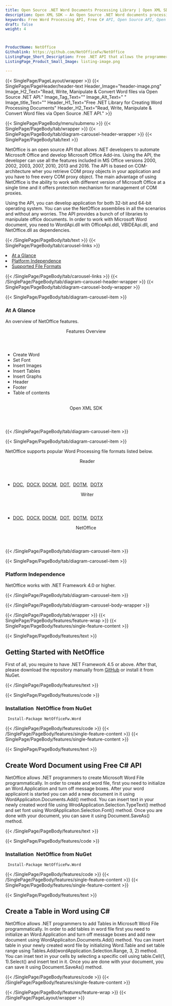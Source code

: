 ```yaml
---
title: Open Source .NET Word Documents Processing Library | Open XML SDK
description: Open XML SDK – An Open Source .NET Word documents processing library. Create, manipulate, add table, header or footer, endnotes in word DOCX using C# API.
keywords: Free Word Processing API, Free C# API, Open Source API, Open Source .NET API, Open Source Word Processing API, .NET Word Processing, alternative to MS Word, Free .NET DOC API, Free .NET DOCX API
draft: false
weight: 4



ProductName: NetOffice
Githublink: https://github.com/NetOfficeFw/NetOffice
ListingPage_Short_Description: Free .NET API that allows the programmers to create, edit and manipulate Microsoft Office Word 2000, 2002, 2003, 2007, 2010, 2013 and 2016. files programmatically.
ListingPage_Product_Small_Image: listing-image.png 

---
```


{{< SinglePage/PageLayout/wrapper >}}
{{< SinglePage/PageHeader/header-text
Header_Image="header-image.png"
Image_H2_Text="Read, Write, Manipulate & Convert Word files via Open Source .NET API."
Image_Tag_Text=""
Image_Alt_Text=" "
Image_title_Text=""
Header_H1_Text="Free .NET Library for Creating Word Processing Documents"
Header_H2_Text="Read, Write, Manipulate & Convert Word files via Open Source .NET API." >}}

{{< SinglePage/PageBody/menu/submenu >}}
{{< SinglePage/PageBody/tab/wrapper >}}
{{< SinglePage/PageBody/tab/diagram-carousel-header-wrapper >}}
{{< SinglePage/PageBody/tab/text >}}



<p>NetOffice is an open source API that allows .NET developers to automate Microsoft Office and develop Microsoft Office Add-ins. Using the API, the developer can use all the features included in MS Office versions 2000, 2002, 2003, 2007, 2010, 2013 and 2016. The API is based on COM-architecture wher you retrieve COM proxy objects in your application and you have to free every COM proxy object. The main advantage of using NetOffice is the ability to work with different version of Microsoft Office at a single time and it offers protection mechanism for management of COM proxies.</p>
<p>Using the API, you can develop application for both 32-bit and 64-bit operating system. You can use the NetOffice assemblies in all the scenarios and without any worries. The API provides a bunch of of libraries to manipulate office documents. In order to work with Microsoft Word document, you need to WordApi.dll with OfficeApi.ddl, VBIDEApi.dll, and NetOffice.dll as dependencies.</p>

{{< /SinglePage/PageBody/tab/text >}}
{{< SinglePage/PageBody/tab/carousel-links >}}

<li data-target="#diagramcarousel" data-slide-to="0"><a href="#">At a Glance</a></li>
<li data-target="#diagramcarousel" data-slide-to="2"><a href="#">Platform Independence</a></li>
<li data-target="#diagramcarousel" data-slide-to="1"><a class="activetab" href="#">Supported File Formats</a></li>


{{< /SinglePage/PageBody/tab/carousel-links >}}
{{< /SinglePage/PageBody/tab/diagram-carousel-header-wrapper >}}
{{< SinglePage/PageBody/tab/diagram-carousel-body-wrapper >}}

{{< SinglePage/PageBody/tab/diagram-carousel-item >}}
<h3>At A Glance</h3>
<p>An overview of NetOffice features.</p>
<div class="diagram1 d1-poi">
<div class="d1-row">
<div class="d1-col d1-left"><header>Features Overview</header>
<ul>
<li>Create Word</li>
<li>Set Font</li>
<li>Insert Images</li>
<li>Insert Tables</li>
<li>Insert Graphs</li>
<li>Header</li>
<li>Footer</li>
<li>Table of contents</li>
</ul>
</div>
<!--/left-->
<div class="d1-col d1-right"> </div>
</div>
<div class="d1-logo" style="border: none;"><!--<img src='listing-image.png' alt="Compression APIs for .NET" />--><header>Open XML SDK</header><footer><small></small></footer></div>
<!--/logo--></div>
<!--/diagram1-->
{{< /SinglePage/PageBody/tab/diagram-carousel-item >}}

{{< SinglePage/PageBody/tab/diagram-carousel-item >}}
<p>NetOffice supports popular Word Processing file formats listed below.</p>
<div class="diagram1 d2  d1-poi">
<div class="d1-row">
<div class="d1-col d1-left"><header><i class="fa fa-arrows-v "> </i> Reader</header>
<ul>
<li><a href="https://docs.fileformat.com/word-processing/doc/">DOC</a>,  <a href="https://docs.fileformat.com/word-processing/docx/">DOCX</a>, <a href="https://docs.fileformat.com/word-processing/docm/">DOCM</a>,  <a href="https://docs.fileformat.com/word-processing/dot/">DOT</a>,  <a href="https://docs.fileformat.com/word-processing/dotm/">DOTM</a>,  <a href="https://docs.fileformat.com/word-processing/dotm/">DOTX</a></li>
</ul>
</div>
<!--/left-->
<div class="d1-col d1-right"><header><i class="fa  fa-long-arrow-down"> </i> Writer</header>
<ul>
<li><a href="https://docs.fileformat.com/word-processing/doc/">DOC</a>,  <a href="https://docs.fileformat.com/word-processing/docx/">DOCX</a>, <a href="https://docs.fileformat.com/word-processing/docm/">DOCM</a>,  <a href="https://docs.fileformat.com/word-processing/dot/">DOT</a>,  <a href="https://docs.fileformat.com/word-processing/dotm/">DOTM</a>,  <a href="https://docs.fileformat.com/word-processing/dotm/">DOTX</a></li>
</ul>
</div>
<!--/right--></div>
<!--/row-->
<div class="d1-logo" style="border: none;"><header>NetOffice</header><footer><small></small></footer></div>
<!--/logo--></div>
<!--/diagram2-->
{{< /SinglePage/PageBody/tab/diagram-carousel-item >}}

{{< SinglePage/PageBody/tab/diagram-carousel-item >}}
<h3>Platform Independence</h3>
<p>NetOffice works with .NET Framework 4.0 or higher.</p>
{{< /SinglePage/PageBody/tab/diagram-carousel-item >}}

{{< /SinglePage/PageBody/tab/diagram-carousel-body-wrapper >}}

{{< /SinglePage/PageBody/tab/wrapper >}}
{{< SinglePage/PageBody/features/feature-wrap >}}
{{< SinglePage/PageBody/features/single-feature-content >}}

{{< SinglePage/PageBody/features/text >}}
<h2 class="h2title">Getting Started with NetOffice</h2>
<p>First of all, you require to have .NET Framework 4.5 or above. After that, please download the repository manually from <a href="https://github.com/NetOfficeFw/NetOffice">GitHub</a> or install it from NuGet.</p>
{{< /SinglePage/PageBody/features/text >}}

{{< SinglePage/PageBody/features/code >}}
<h3>Installation  NetOffice from NuGet</h3>
<pre><code class="html"> Install-Package NetOfficeFw.Word</code></pre>


{{< /SinglePage/PageBody/features/code >}}
{{< /SinglePage/PageBody/features/single-feature-content >}}
{{< SinglePage/PageBody/features/single-feature-content >}}

{{< SinglePage/PageBody/features/text >}}
<h2 class="h2title">Create Word Document using Free C# API</h2>
<p>NetOffice allows .NET programmers to create Microsoft Word File programmatically. In order to create and word file, first you need to initialize an Word.Application and turn off message boxes. After your word applicaiont is started you can add a new document in it using WordApplicaiton.Documents.Add() method. You can insert text in your newly created word file using WrodApplication.Selection.TypeText() method and set font using WordApplicaiton.Selection.Font() method. Once you are done with your document, you can save it using Document.SaveAs() method.</p>

{{< /SinglePage/PageBody/features/text >}}

{{< SinglePage/PageBody/features/code >}}
<h3>Installation  NetOffice from NuGet</h3>
<pre><code class="html"> Install-Package NetOfficeFw.Word</code></pre>


{{< /SinglePage/PageBody/features/code >}}
{{< /SinglePage/PageBody/features/single-feature-content >}}
{{< SinglePage/PageBody/features/single-feature-content >}}

{{< SinglePage/PageBody/features/text >}}
<h2 class="h2title">Create a Table in Word using C#</h2>
<p>NetOffice allows .NET programmers to add Tables in Microsoft Word File programmatically. In order to add tables in word file first you need to initialize an Word.Application and turn off message boxes and add new document using WordApplicaiton.Documents.Add() method. You can insert table in your newly created word file by initializing Word.Table and set table range using Tables.Add(wordApplication.Selection.Range, 3, 2) method. You can inset text in your cells by selecting a specific cell using table.Cell(1, 1).Select() and insert text in it. Once you are done with your document, you can save it using Document.SaveAs() method.</p>
<!--
{{< /SinglePage/PageBody/features/text >}}

{{< SinglePage/PageBody/features/code >}}
<h3>Create Table in DOCX - C#</h3>
                                        <pre><code class="c#">// Open an existing word processing document
                using (WordprocessingDocument wordprocessingDocument = WordprocessingDocument.Open("fileformat.docx", true))
                {
                    Body body = wordprocessingDocument.MainDocumentPart.Document.Body;
                    // Create a table.
                    Table table = new Table();
                    // Set the style and width for the table.
                    TableProperties tableProperties = new TableProperties();
                    TableStyle tableStyle = new TableStyle() { Val = "TableGrid" };
                    // Make the table width 100% of the page width.
                    TableWidth tableWidth = new TableWidth() { Width = "5000", Type = TableWidthUnitValues.Pct };
                    // Apply
                    tableProperties.Append(tableStyle, tableWidth);
                    table.AppendChild(tableProperties);
                    // Add columns
                    TableGrid tableGrid = new TableGrid(new GridColumn(), new GridColumn(), new GridColumn());
                    table.AppendChild(tableGrid);
                    // Create 1 row to the table.
                    TableRow tableRow = new TableRow();
                    // Add a cell to each column in the row.
                    TableCell tableCell = new TableCell(new Paragraph(new Run(new Text("Column 1"))));
                    TableCell tableCell1 = new TableCell(new Paragraph(new Run(new Text("Column 2"))));
                    //Append data
                    tableRow.Append(tableCell, tableCell1);
                    // Add row to the table.
                    table.AppendChild(tableRow);
                    // Add the table to the document
                    body.AppendChild(table);
                }
                </code></pre>
                                 -->
{{< /SinglePage/PageBody/features/code >}}
{{< /SinglePage/PageBody/features/single-feature-content >}}

{{< /SinglePage/PageBody/features/feature-wrap >}}
{{< /SinglePage/PageLayout/wrapper >}}